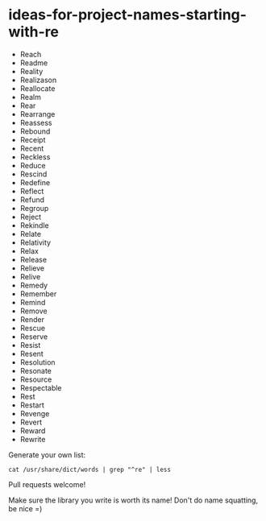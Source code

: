# ideas-for-project-names-starting-with-re

- Reach
- Readme
- Reality
- Realizason
- Reallocate
- Realm
- Rear
- Rearrange
- Reassess
- Rebound
- Receipt
- Recent
- Reckless
- Reduce
- Rescind
- Redefine
- Reflect
- Refund
- Regroup
- Reject
- Rekindle
- Relate
- Relativity
- Relax
- Release
- Relieve
- Relive
- Remedy
- Remember
- Remind
- Remove
- Render
- Rescue
- Reserve
- Resist
- Resent
- Resolution
- Resonate
- Resource
- Respectable
- Rest
- Restart
- Revenge
- Revert
- Reward
- Rewrite


Generate your own list:

```
cat /usr/share/dict/words | grep "^re" | less
```

Pull requests welcome!

Make sure the library you write is worth its name! Don't do name squatting, be nice =)
